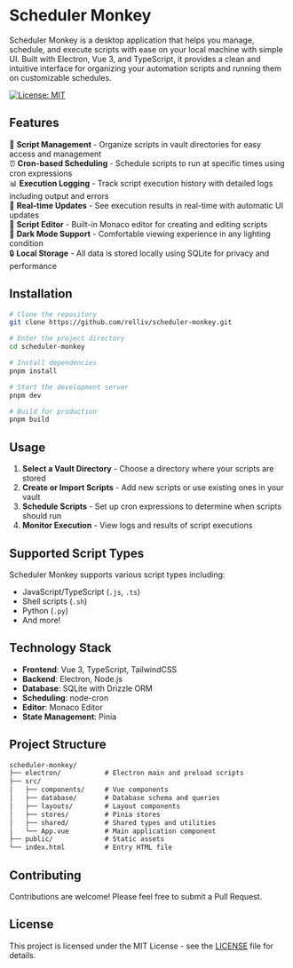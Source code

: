 # Scheduler Monkey

Scheduler Monkey is a desktop application that helps you manage, schedule, and execute scripts with ease on your local machine with simple UI. Built with Electron, Vue 3, and TypeScript, it provides a clean and intuitive interface for organizing your automation scripts and running them on customizable schedules.

[![License: MIT](https://img.shields.io/badge/License-MIT-blue.svg)](./LICENSE)

## Features

🚀 **Script Management** - Organize scripts in vault directories for easy access and management  
⏰ **Cron-based Scheduling** - Schedule scripts to run at specific times using cron expressions  
📊 **Execution Logging** - Track script execution history with detailed logs including output and errors  
🔄 **Real-time Updates** - See execution results in real-time with automatic UI updates  
📝 **Script Editor** - Built-in Monaco editor for creating and editing scripts  
🌙 **Dark Mode Support** - Comfortable viewing experience in any lighting condition  
🔒 **Local Storage** - All data is stored locally using SQLite for privacy and performance

## Installation

```sh
# Clone the repository
git clone https://github.com/relliv/scheduler-monkey.git

# Enter the project directory
cd scheduler-monkey

# Install dependencies
pnpm install

# Start the development server
pnpm dev

# Build for production
pnpm build
```

## Usage

1. **Select a Vault Directory** - Choose a directory where your scripts are stored
2. **Create or Import Scripts** - Add new scripts or use existing ones in your vault
3. **Schedule Scripts** - Set up cron expressions to determine when scripts should run
4. **Monitor Execution** - View logs and results of script executions

## Supported Script Types

Scheduler Monkey supports various script types including:

- JavaScript/TypeScript (`.js`, `.ts`)
- Shell scripts (`.sh`)
- Python (`.py`)
- And more!

## Technology Stack

- **Frontend**: Vue 3, TypeScript, TailwindCSS
- **Backend**: Electron, Node.js
- **Database**: SQLite with Drizzle ORM
- **Scheduling**: node-cron
- **Editor**: Monaco Editor
- **State Management**: Pinia

## Project Structure

```markdown
scheduler-monkey/
├── electron/           # Electron main and preload scripts
├── src/
│   ├── components/     # Vue components
│   ├── database/       # Database schema and queries
│   ├── layouts/        # Layout components
│   ├── stores/         # Pinia stores
│   ├── shared/         # Shared types and utilities
│   └── App.vue         # Main application component
├── public/             # Static assets
└── index.html          # Entry HTML file
```

## Contributing

Contributions are welcome! Please feel free to submit a Pull Request.

## License

This project is licensed under the MIT License - see the [LICENSE](./LICENSE) file for details.
